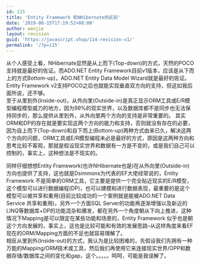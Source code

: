 ```yaml
---
id: 115
title: 'Entity Framework 和NHibernate的区别'
date: '2019-08-15T17:19:52+08:00'
author: wenjie
layout: revision
guid: 'https://javascript.shop/114-revision-v1/'
permalink: '/?p=115'
---
```


从个人感受上看，NHibernate显然是从上而下(Top-down)的方式，天然的POCO支持就是最好的佐证。而ADO.NET Entity Framework目前v1版本，应该是从下而上的方式Bottom-up)，ADO.NET Entity Data Model Wizard就是最好的佐证。Entity Framework v2支持POCO之后也就能实现垂直双方向的支持，但这如我后面所说，还不够。  
至于从里到外(Inside-out)，从外向里(Outside-in)是真正显示ORM工具或E/R模型编程模型威力的地方，因为99%的现实世界，以及数据库都不是同步也无法保持同步的，那么提供从里到外，从外向里两个方向的支持是非常重要的。 其实ORM和DP的存在就是要实现这两个方向的能力和支持，否则就没有存在的必要，因为自上而下(Top-down)和自下而上(Bottom-up)两种方式由来已久，解决这两个方向的问题，ORM工具或E/R模型编程未必是最好的方式，原因是这两种方向和思考比较不客观，那就是假设现实世界和数据有一方是不变的，或是我们自己可以控制的，事实上，这种想法是不现实的。

同样仔细想想Entity Framework(也许NHibernate也是)在从外向里(Outside-in)方向也提供了支持，这也就是Dsimmons为代表的EF大佬经常说的，Entity Framework 不是简单的ORM工具，它主要是提供一个完全贴近现实的E/R模型，这个模型可以进行数据编程(DP)，也可以建模和进行数据表现，最重要的是这个模型可以被共享和重用(目前比较成功的一个案例就是能被ADO.NET Data Service 共享和重用)，另外一个方面SQL Server的功能再逐渐增强以及新近的LINQ等数据库+DP的功能混杂和爆发，都在另外一个角度朝从下向上推进，这种情况下Mapping是可以限定在某些功能和场景的，Entity Framework 似乎也是朝这个方向发展的，事实上，这也是比较可能和有效的发展思路–从这样角度来看EF现在的ORM/Mapping方面的不足也就容易理解了。  
相反从里到外(Inside-out)的方式，我认为是比较困难的，先假设我们先拥有一种万能的Mapping/ORM技术或工具，然后我们再使用它来连接现实世界/OPP和数据存储/数据库之间的变化和gap，这个。。。。。呵呵，可能是我误解了。